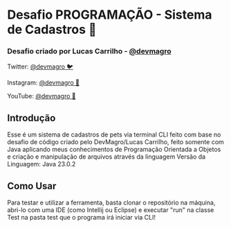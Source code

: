# Desafio PROGRAMAÇÃO - Sistema de Cadastros 🚀

### Desafio criado por Lucas Carrilho - [@devmagro](https://www.linkedin.com/in/karilho/)

Twitter: [@devmagro 🐦 ](https://x.com/devmagro)

Instagram: [@devmagro 📸](https://instagram.com/devmagro)

YouTube: [@devmagro 🎥](https://www.youtube.com/@devmagro)


## Introdução
Esse é um sistema de cadastros de pets via terminal CLI feito com base no desafio de código criado pelo DevMagro/Lucas Carrilho, feito somente com Java aplicando meus conhecimentos de Programação Orientada a Objetos e criação e manipulação de arquivos através da linguagem
Versão da Linguagem: Java 23.0.2

## Como Usar
Para testar e utilizar a ferramenta, basta clonar o repositório na máquina, abri-lo com uma IDE (como Intellij ou Eclipse) e executar "run" na classe Test na pasta test que o programa irá iniciar via CLI!
